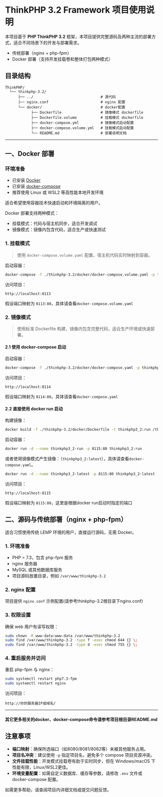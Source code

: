 # ThinkPHP 3.2 Framework 项目使用说明

本项目基于 **PHP ThinkPHP 3.2** 框架，本项目提供完整源码及两种主流的部署方式，适合不同场景下的开发与部署需求。

- 传统部署（nginx + php-fpm）
- Docker 部署（支持开发挂载卷和整体打包两种模式）

## 目录结构

```text
ThinkPHP/
  └── thinkphp-3.2/
      ├── ../                               # 源代码
      ├── nginx.conf                        # nginx 配置
      └── docker/                           # docker配置
            ├── Dockerfile                  # 镜像模式 dockerfile
            ├── Dockerfile.volume           # 挂载模式 dockerfile
            ├── docker-compose.yml          # 镜像模式启动配置
            ├── docker-compose.volume.yml   # 挂载模式启动配置
            └── README.md                   # 部署说明文档
```

---

## 一、Docker 部署

### 环境准备

- 已安装 [Docker](https://docs.docker.com/get-docker/)
- 已安装 [docker-compose](https://docs.docker.com/compose/install/)
- 推荐使用 Linux 或 WSL2 等高性能本地开发环境

适合希望使用容器技术快速启动和环境隔离的用户。

Docker 部署支持两种模式：

- 挂载模式：代码与宿主机同步，适合开发调试
- 镜像模式：镜像内包含代码，适合生产或快速测试

### 1. 挂载模式

> 使用 `docker-compose.volume.yaml` 配置，宿主机代码实时映射到容器。

启动容器：

```bash
docker-compose -f ./thinkphp-3.2/docker/docker-compose.volume.yaml -p thinkphp3_2-volume up -d --build
```

访问项目：

```
http://localhost:8113
```

假设端口映射为 `8113:80`，具体请查看`docker-compose.volume.yaml`

### 2. 镜像模式

> 使用标准 Dockerfile 构建，镜像内包含完整代码，适合生产环境或快速部署。

#### 2.1 使用 docker-compose 启动

启动容器：

```bash
docker-compose -f ./thinkphp-3.2/docker/docker-compose.yaml -p thinkphp3_2 up -d --build
```

访问项目：

```
http://localhost:8114
```

假设端口映射为 `8114:80`，具体请查看`docker-compose.yaml`

#### 2.2 直接使用 docker run 启动

构建镜像：

```bash
docker build -f ./thinkphp-3.2/docker/Dockerfile -t thinkphp3_2:run /thinkphp-3.2/docker
```

启动容器：

```bash
docker run -d --name thinkphp3_2-run -p 8115:80 thinkphp3_2:run
```

或者使用镜像模式产生镜像：（`thinkphp3_2:latest`），具体请查看`docker-compose.yaml`。

```bash
docker run -d --name thinkphp3_2-latest -p 8115:80 thinkphp3_2:latest
```

访问项目：

```
http://localhost:8115
```

假设端口映射为 `8115:80`，这里是根据docker run启动时指定的端口

## 二、源码与传统部署（nginx + php-fpm）

适合习惯使用传统 LEMP 环境的用户，直接运行源码，无需 Docker。

### 1. 环境准备

- PHP = 7.3，包含 php-fpm 服务
- nginx 服务器
- MySQL 或其他数据库服务
- 项目源码放置目录，例如 `/var/www/thinkphp-3.2`

### 2. nginx 配置

项目提供 `nginx.conf` 示例配置(请参考thinkphp-3.2根目录下nginx.conf)

### 3. 权限设置

确保 web 用户有读写权限：

```bash
sudo chown -R www-data:www-data /var/www/thinkphp-3.2
sudo find /var/www/thinkphp-3.2 -type f -exec chmod 644 {} \;
sudo find /var/www/thinkphp-3.2 -type d -exec chmod 755 {} \;
```

### 4. 重启服务并访问

重启 php-fpm 与 nginx：

```bash
sudo systemctl restart php7.3-fpm
sudo systemctl restart nginx
```

访问项目：

```
http://你的服务器IP或域名/
```

---

#### 其它更多相关的docker、docker-compose命令请参考项目根目录README.md

## 注意事项

- **端口映射**：确保所选端口（如8080/8081/8082等）未被其他服务占用。
- **项目名冲突**：建议使用 `-p` 指定项目名，避免多个 compose 项目资源冲突。
- **文件挂载性能**：开发模式挂载卷有助于实时同步，但在 Windows/macOS 下性能有限，Linux/WSL2更佳。
- **环境变量配置**：如需自定义数据库、缓存等参数，请修改 `.env` 文件或 docker-compose 配置。

如需更多帮助，请查阅项目内详细文档或提交问题反馈。
